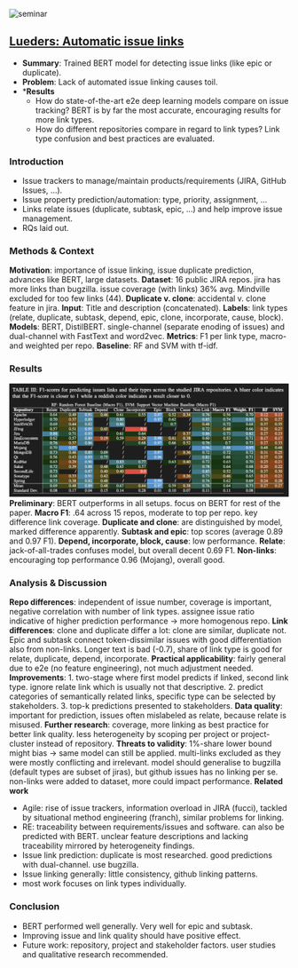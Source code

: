 ![seminar](seminar.pdf#page=69]])

## [Lueders: Automatic issue links](6.%20(present)%20Lueders_RE_2022.pdf)
* **Summary**: Trained BERT model for detecting issue links (like epic or duplicate).
* **Problem**: Lack of automated issue linking causes toil.
* ***Results**
	* How do state-of-the-art e2e deep learning models compare on issue tracking? BERT is by far the most accurate, encouraging results for more link types.
	* How do different repositories compare in regard to link types? Link type confusion and best practices are evaluated.
### Introduction
- Issue trackers to manage/maintain products/requirements (JIRA, GitHub Issues, …).
- Issue property prediction/automation: type, priority, assignment, …
- Links relate issues (duplicate, subtask, epic, …) and help improve issue management.
- RQs laid out.
### Methods & Context
**Motivation**: importance of issue linking, issue duplicate prediction, advances like BERT, large datasets.
**Dataset**: 16 public JIRA repos. jira has more links than bugzilla. issue coverage (with links) 36% avg. Mindville excluded for too few links (44).
**Duplicate v. clone**: accidental v. clone feature in jira.
**Input**: Title and description (concatenated).
**Labels**: link types (relate, duplicate, subtask, depend, epic, clone, incorporate, cause, block).
**Models**: BERT, DistilBERT. single-channel (separate enoding of issues) and dual-channel with FastText and word2vec.
**Metrics**: F1 per link type, macro- and weighted per repo.
**Baseline**: RF and SVM with tf-idf.
### Results
**![](Screenshot%202025-04-24%20at%2008.35.06.png)
Preliminary**: BERT outperforms in all setups. focus on BERT for rest of the paper.
**Macro F1**: .64 across 15 repos, moderate to top per repo. key difference link coverage.
**Duplicate and clone**: are distinguished by model, marked difference apparently.
**Subtask and epic**: top scores (average 0.89 and 0.97 F1). 
**Depend, incorporate, block, cause**: low performance.
**Relate**: jack-of-all-trades confuses model, but overall decent 0.69 F1.
**Non-links**: encouraging top performance 0.96 (Mojang), overall good.
### Analysis & Discussion
**Repo differences**: independent of issue number, coverage is important, negative correlation with number of link types. assignee issue ratio indicative of higher prediction performance -> more homogenous repo.
**Link differences**: clone and duplicate differ a lot: clone are similar, duplicate not. Epic and subtask connect token-dissimilar issues with good differentiation also from non-links. Longer text is bad (-0.7), share of link type is good for relate, duplicate, depend, incorporate.
**Practical applicability**: fairly general due to e2e (no feature engineering), not much adjustment needed.
**Improvements**: 1. two-stage where first model predicts if linked, second link type. ignore relate link which is usually not that descriptive. 2. predict categories of semantically related links, specific type can be selected by stakeholders. 3. top-k predictions presented to stakeholders.
**Data quality**: important for prediction, issues often mislabeled as relate, because relate is misused.
**Further research**: coverage, more linking as best practice for better link quality. less heterogeneity by scoping per project or project-cluster instead of repository.
**Threats to validity**: 1%-share lower bound might bias -> same model can still be applied. multi-links excluded as they were mostly conflicting and irrelevant. model should generalise to bugzilla (default types are subset of jiras), but github issues has no linking per se. non-links were added to dataset, more could impact performance.
**Related work**
- Agile: rise of issue trackers, information overload in JIRA (fucci), tackled by situational method engineering (franch), similar problems for linking.
- RE: traceability between requirements/issues and software. can also be predicted with BERT. unclear feature descriptions and lacking traceability mirrored by heterogeneity findings.
- Issue link prediction: duplicate is most researched. good predictions with dual-channel. use bugzilla.
- Issue linking generally:  little consistency, github linking patterns.
- most work focuses on link types individually.
### Conclusion
- BERT performed well generally. Very well for epic and subtask.
- Improving issue and link quality should have positive effect.
- Future work: repository, project and stakeholder factors. user studies and qualitative research recommended.